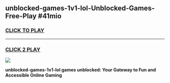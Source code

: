 
## unblocked-games-1v1-lol-Unblocked-Games-Free-Play #41mio
<h3>
<a href="https://us.freeplayer.one?title=unblocked-games-1v1-lol&ref=9M">CLICK TO PLAY</a></h3>
<hr>

<h3>
<a href="https://us.freeplayer.one?title=unblocked-games-1v1-lol&ref=9M">CLICK 2 PLAY</a>
  
</h3>

<a href="https://us.freeplayer.one?title=unblocked-games-1v1-lol&ref=9M"><img src="https://clearcache.store/games.png"></a>


**unblocked-games-1v1-lol games unblocked: Your Gateway to Fun and Accessible Online Gaming**
